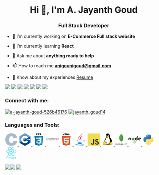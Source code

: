 <h1 align="center">Hi 👋, I'm A. Jayanth Goud</h1>

<h3 align="center">Full Stack Developer</h3>


- 🔭 I’m currently working on **E-Commerce Full stack website**

- 🌱 I’m currently learning **React**

- 💬 Ask me about **anything ready to help**

- 📫 How to reach me **anigounigoud@gmail.com**

- 📄 Know about my experiences <a href="https://drive.google.com/file/d/1OKNOAQ5DfQaw1y6gkBzC9YjevLV4dfTB/view?usp=sharing">Resume</a>

<img src="https://komarev.com/ghpvc/?username=jay459&label=Profile%20views&style=plastic"/> <img src="https://img.shields.io/badge/OS-Linux-informational?logo=linux&style=plastic"/> <img src="https://img.shields.io/badge/Code-JavaScript-informational?logo=javascript&style=plastic"/> <img src="https://img.shields.io/badge/Tools-PostgreSQL-informational?logo=postgresql&style=plastic"/> <img src="https://img.shields.io/badge/Tools-MongoDB-informational?logo=mongodb&style=plastic"/> <img src="https://img.shields.io/badge/Code-express%20Js-informational?logo=express&style=plastic"/> <img src="https://img.shields.io/badge/Code-Node-informational?logo=node&style=plastic"/>
<h3 align="left">Connect with me:</h3>
<p align="left">
<a href="https://linkedin.com/in/a-jayanth-goud-526b46176" target="blank"><img align="center" src="https://cdn.jsdelivr.net/npm/simple-icons@3.0.1/icons/linkedin.svg" alt="a-jayanth-goud-526b46176" height="30" width="40" /></a>
<a href="https://instagram.com/jayanth_goud14" target="blank"><img align="center" src="https://cdn.jsdelivr.net/npm/simple-icons@3.0.1/icons/instagram.svg" alt="jayanth_goud14" height="30" width="40" /></a>
</p>

<h3 align="left">Languages and Tools:</h3>
<p align="left"> <a href="https://www.cprogramming.com/" target="_blank"> <img src="https://raw.githubusercontent.com/devicons/devicon/master/icons/c/c-original.svg" alt="c" width="40" height="40"/> </a> <a href="https://www.w3schools.com/cpp/" target="_blank"> <img src="https://raw.githubusercontent.com/devicons/devicon/master/icons/cplusplus/cplusplus-original.svg" alt="cplusplus" width="40" height="40"/> </a> <a href="https://www.w3schools.com/css/" target="_blank"> <img src="https://raw.githubusercontent.com/devicons/devicon/master/icons/css3/css3-original-wordmark.svg" alt="css3" width="40" height="40"/> </a> <a href="https://expressjs.com" target="_blank"> <img src="https://raw.githubusercontent.com/devicons/devicon/master/icons/express/express-original-wordmark.svg" alt="express" width="40" height="40"/> </a> <a href="https://www.w3.org/html/" target="_blank"> <img src="https://raw.githubusercontent.com/devicons/devicon/master/icons/html5/html5-original-wordmark.svg" alt="html5" width="40" height="40"/> </a> <a href="https://www.java.com" target="_blank"> <img src="https://raw.githubusercontent.com/devicons/devicon/master/icons/java/java-original.svg" alt="java" width="40" height="40"/> </a> <a href="https://developer.mozilla.org/en-US/docs/Web/JavaScript" target="_blank"> <img src="https://raw.githubusercontent.com/devicons/devicon/master/icons/javascript/javascript-original.svg" alt="javascript" width="40" height="40"/> </a> <a href="https://www.linux.org/" target="_blank"> <img src="https://raw.githubusercontent.com/devicons/devicon/master/icons/linux/linux-original.svg" alt="linux" width="40" height="40"/> </a> <a href="https://www.mongodb.com/" target="_blank"> <img src="https://raw.githubusercontent.com/devicons/devicon/master/icons/mongodb/mongodb-original-wordmark.svg" alt="mongodb" width="40" height="40"/> </a> <a href="https://nodejs.org" target="_blank"> <img src="https://raw.githubusercontent.com/devicons/devicon/master/icons/nodejs/nodejs-original-wordmark.svg" alt="nodejs" width="40" height="40"/> </a> <a href="https://www.python.org" target="_blank"> <img src="https://raw.githubusercontent.com/devicons/devicon/master/icons/python/python-original.svg" alt="python" width="40" height="40"/> </a> <a href="https://reactjs.org/" target="_blank"> <img src="https://raw.githubusercontent.com/devicons/devicon/master/icons/react/react-original-wordmark.svg" alt="react" width="40" height="40"/> </a> </p>

<img src = "https://github-readme-stats.vercel.app/api?username=jay459&show_icons=true"/><img src="https://github-readme-streak-stats.herokuapp.com/?user=jay459"/>
<img src = "https://github-readme-stats.vercel.app/api/top-langs/?username=jay459&layout=compact"/>

